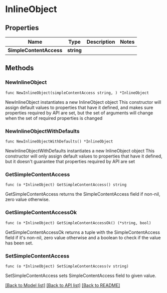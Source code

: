 # InlineObject

## Properties

Name | Type | Description | Notes
------------ | ------------- | ------------- | -------------
**SimpleContentAccess** | **string** |  | 

## Methods

### NewInlineObject

`func NewInlineObject(simpleContentAccess string, ) *InlineObject`

NewInlineObject instantiates a new InlineObject object
This constructor will assign default values to properties that have it defined,
and makes sure properties required by API are set, but the set of arguments
will change when the set of required properties is changed

### NewInlineObjectWithDefaults

`func NewInlineObjectWithDefaults() *InlineObject`

NewInlineObjectWithDefaults instantiates a new InlineObject object
This constructor will only assign default values to properties that have it defined,
but it doesn't guarantee that properties required by API are set

### GetSimpleContentAccess

`func (o *InlineObject) GetSimpleContentAccess() string`

GetSimpleContentAccess returns the SimpleContentAccess field if non-nil, zero value otherwise.

### GetSimpleContentAccessOk

`func (o *InlineObject) GetSimpleContentAccessOk() (*string, bool)`

GetSimpleContentAccessOk returns a tuple with the SimpleContentAccess field if it's non-nil, zero value otherwise
and a boolean to check if the value has been set.

### SetSimpleContentAccess

`func (o *InlineObject) SetSimpleContentAccess(v string)`

SetSimpleContentAccess sets SimpleContentAccess field to given value.



[[Back to Model list]](../README.md#documentation-for-models) [[Back to API list]](../README.md#documentation-for-api-endpoints) [[Back to README]](../README.md)


